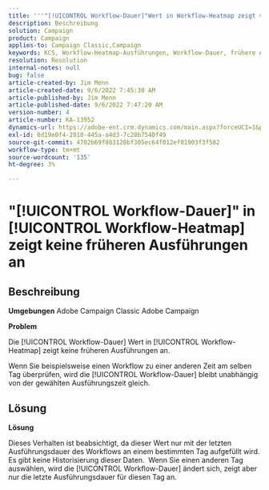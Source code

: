 ```yaml
---
title: '''"[!UICONTROL Workflow-Dauer]"Wert in Workflow-Heatmap zeigt vergangene Ausführungen nicht an"'
description: Beschreibung
solution: Campaign
product: Campaign
applies-to: Campaign Classic,Campaign
keywords: KCS, Workflow-Heatmap-Ausführungen, Workflow-Dauer, frühere Ausführungen, Adobe Campaign
resolution: Resolution
internal-notes: null
bug: false
article-created-by: Jim Menn
article-created-date: 9/6/2022 7:45:30 AM
article-published-by: Jim Menn
article-published-date: 9/6/2022 7:47:20 AM
version-number: 4
article-number: KA-13952
dynamics-url: https://adobe-ent.crm.dynamics.com/main.aspx?forceUCI=1&pagetype=entityrecord&etn=knowledgearticle&id=026920e0-b72d-ed11-9db1-0022480866ad
exl-id: 0d19e0f4-2910-445a-a4d3-7c28b7540f49
source-git-commit: 4702b69f883128bf305ec64f012ef01903f3f582
workflow-type: tm+mt
source-wordcount: '135'
ht-degree: 3%

---
```


# &quot;[!UICONTROL Workflow-Dauer]&quot; in [!UICONTROL Workflow-Heatmap] zeigt keine früheren Ausführungen an

## Beschreibung


<b>Umgebungen</b>
Adobe Campaign Classic Adobe Campaign

<b>Problem</b>

Die [!UICONTROL Workflow-Dauer] Wert in [!UICONTROL Workflow-Heatmap] zeigt keine früheren Ausführungen an.

Wenn Sie beispielsweise einen Workflow zu einer anderen Zeit am selben Tag überprüfen, wird die [!UICONTROL Workflow-Dauer] bleibt unabhängig von der gewählten Ausführungszeit gleich.


## Lösung


<b>Lösung</b>

Dieses Verhalten ist beabsichtigt, da dieser Wert nur mit der letzten Ausführungsdauer des Workflows an einem bestimmten Tag aufgefüllt wird.
Es gibt keine Historisierung dieser Daten. 
Wenn Sie einen anderen Tag auswählen, wird die [!UICONTROL Workflow-Dauer] ändert sich, zeigt aber nur die letzte Ausführungsdauer für diesen Tag an.
